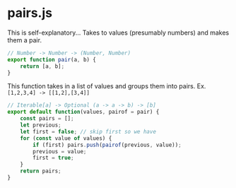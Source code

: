 # pairs.js

This is self-explanatory... Takes to values (presumably numbers) and makes them a pair.

```js
// Number -> Number -> (Number, Number)
export function pair(a, b) {
    return [a, b];
}
```

This function takes in a list of values and groups them into pairs. Ex. `[1,2,3,4] -> [[1,2],[3,4]]`

```js
// Iterable[a] -> Optional (a -> a -> b) -> [b]
export default function(values, pairof = pair) {
    const pairs = [];
    let previous;
    let first = false; // skip first so we have 
    for (const value of values) {
        if (first) pairs.push(pairof(previous, value));
        previous = value;
        first = true;
    }
    return pairs;
}
```